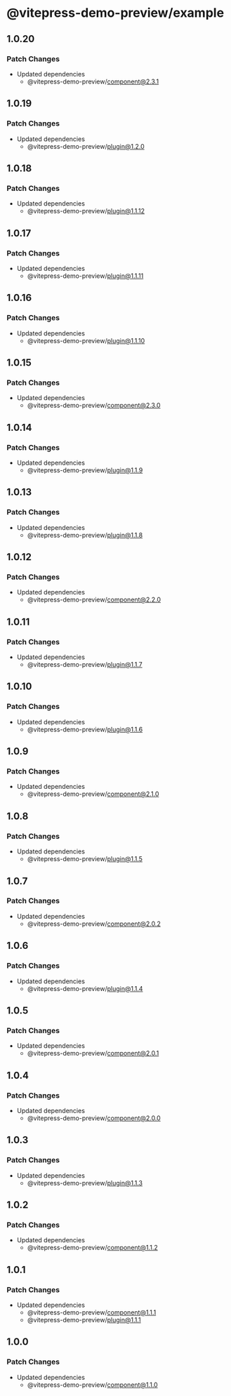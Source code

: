 # @vitepress-demo-preview/example

## 1.0.20

### Patch Changes

- Updated dependencies
  - @vitepress-demo-preview/component@2.3.1

## 1.0.19

### Patch Changes

- Updated dependencies
  - @vitepress-demo-preview/plugin@1.2.0

## 1.0.18

### Patch Changes

- Updated dependencies
  - @vitepress-demo-preview/plugin@1.1.12

## 1.0.17

### Patch Changes

- Updated dependencies
  - @vitepress-demo-preview/plugin@1.1.11

## 1.0.16

### Patch Changes

- Updated dependencies
  - @vitepress-demo-preview/plugin@1.1.10

## 1.0.15

### Patch Changes

- Updated dependencies
  - @vitepress-demo-preview/component@2.3.0

## 1.0.14

### Patch Changes

- Updated dependencies
  - @vitepress-demo-preview/plugin@1.1.9

## 1.0.13

### Patch Changes

- Updated dependencies
  - @vitepress-demo-preview/plugin@1.1.8

## 1.0.12

### Patch Changes

- Updated dependencies
  - @vitepress-demo-preview/component@2.2.0

## 1.0.11

### Patch Changes

- Updated dependencies
  - @vitepress-demo-preview/plugin@1.1.7

## 1.0.10

### Patch Changes

- Updated dependencies
  - @vitepress-demo-preview/plugin@1.1.6

## 1.0.9

### Patch Changes

- Updated dependencies
  - @vitepress-demo-preview/component@2.1.0

## 1.0.8

### Patch Changes

- Updated dependencies
  - @vitepress-demo-preview/plugin@1.1.5

## 1.0.7

### Patch Changes

- Updated dependencies
  - @vitepress-demo-preview/component@2.0.2

## 1.0.6

### Patch Changes

- Updated dependencies
  - @vitepress-demo-preview/plugin@1.1.4

## 1.0.5

### Patch Changes

- Updated dependencies
  - @vitepress-demo-preview/component@2.0.1

## 1.0.4

### Patch Changes

- Updated dependencies
  - @vitepress-demo-preview/component@2.0.0

## 1.0.3

### Patch Changes

- Updated dependencies
  - @vitepress-demo-preview/plugin@1.1.3

## 1.0.2

### Patch Changes

- Updated dependencies
  - @vitepress-demo-preview/component@1.1.2

## 1.0.1

### Patch Changes

- Updated dependencies
  - @vitepress-demo-preview/component@1.1.1
  - @vitepress-demo-preview/plugin@1.1.1

## 1.0.0

### Patch Changes

- Updated dependencies
  - @vitepress-demo-preview/component@1.1.0
